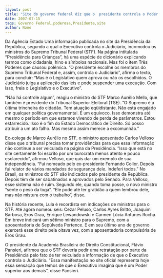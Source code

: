 ```yaml
---
layout: post
title: "Site do governo federal diz que o  presidente controla o Poder Judiciário"
date: 2007-07-15
tags: Governo Federal,poderosa,Presidente,site
author: None
---
```

Da Ag&ecirc;ncia Estado
Uma informa&ccedil;&atilde;o publicada no site da Presid&ecirc;ncia da Rep&uacute;blica, segundo a qual o Executivo controla o Judici&aacute;rio, incomodou os ministros do Supremo Tribunal Federal (STF). Na p&aacute;gina intitulada &ldquo;Presid&ecirc;ncia para Crian&ccedil;as&rdquo;, h&aacute; uma esp&eacute;cie de dicion&aacute;rio explicando termos como cidadania, hino e s&iacute;mbolos nacionais. Mas foi o item Tr&ecirc;s Poderes que causou pol&ecirc;mica. 
&ldquo;O presidente escolhe os membros do Supremo Tribunal Federal e, assim, controla o Judici&aacute;rio&rdquo;, afirma o texto, para concluir: &ldquo;Mas &eacute; o Legislativo quem aprova ou n&atilde;o os escolhidos. O Judici&aacute;rio julga a aplica&ccedil;&atilde;o das leis e pode suspender uma execu&ccedil;&atilde;o. Com isso, freia o Legislativo e o Executivo&rdquo;. 

&ldquo;N&atilde;o h&aacute; controle algum&rdquo;, reagiu o ministro do STF Marco Aur&eacute;lio Mello, que tamb&eacute;m &eacute; presidente do Tribunal Superior Eleitoral (TSE). &ldquo;O Supremo &eacute; a &uacute;ltima trincheira do cidad&atilde;o. Tem atua&ccedil;&atilde;o eq&uuml;idistante. N&atilde;o est&aacute; engajado em qualquer pol&iacute;tica governamental. &Eacute; um equ&iacute;voco. Isso demonstra at&eacute; mesmo o per&iacute;odo em que estamos vivendo de perda de par&acirc;metros. Estou estarrecido. Isso &eacute; o fim do Estado Democr&aacute;tico de Direito. S&oacute; posso atribuir a um ato falho. Mas mesmo assim merece a excomunh&atilde;o.&rdquo; 

Ex-colega de Marco Aur&eacute;lio no STF, o ministro aposentado Carlos Velloso disse que o tribunal precisa tomar provid&ecirc;ncias para que essa informa&ccedil;&atilde;o n&atilde;o continue a ser veiculada na p&aacute;gina da Presid&ecirc;ncia. 
&ldquo;Isso que est&aacute; no site certamente foi escrito por um burocrata menos atento e pouco esclarecido&rdquo;, afirmou Velloso, que quis dar um exemplo de sua independ&ecirc;ncia. &ldquo;Fui nomeado pelo ex-presidente Fernando Collor. Depois fui relator de v&aacute;rios mandados de seguran&ccedil;a dele. Indeferi todos.&rdquo; 
No Brasil, os ministros do STF s&atilde;o indicados pelo presidente da Rep&uacute;blica. Depois t&ecirc;m de ser sabatinados e aprovados pelo Senado. Para Velloso, esse sistema n&atilde;o &eacute; ruim. Segundo ele, quando toma posse, o novo ministro &ldquo;sente o peso da toga&rdquo;. &ldquo;Ele pode at&eacute; ter gratid&atilde;o a quem lembrou dele, mas n&atilde;o mistura com o trabalho&rdquo;, disse. 

Na hist&oacute;ria recente, Lula &eacute; recordista em indica&ccedil;&otilde;es de ministros para o STF. At&eacute; agora nomeou seis: Cezar Peluso, Carlos Ayres Britto, Joaquim Barbosa, Eros Grau, Enrique Lewandowski e Carmen L&uacute;cia Antunes Rocha. 
Em breve indicar&aacute; um s&eacute;timo ministro para o Supremo, com a aposentadoria de Sep&uacute;lveda Pertence. E em seu &uacute;ltimo ano de governo exercer&aacute; esse direito pela oitava vez, com a aposentadoria compuls&oacute;ria de Eros Grau. 

O presidente da Academia Brasileira de Direito Constitucional, Fl&aacute;vio Pansieri, afirmou que o STF deveria pedir uma retrata&ccedil;&atilde;o por parte da Presid&ecirc;ncia pelo fato de ter veiculado a informa&ccedil;&atilde;o de que o Executivo controla o Judici&aacute;rio. 
&ldquo;Essa manifesta&ccedil;&atilde;o no site oficial representa hoje essa sensa&ccedil;&atilde;o que temos de que o Executivo imagina que &eacute; um Poder superior aos demais&rdquo;, disse Pansieri.  